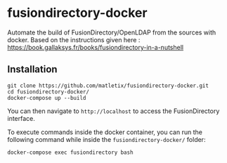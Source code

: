 # fusiondirectory-docker

Automate the build of FusionDirectory/OpenLDAP from the sources with docker.
Based on the instructions given here : https://book.gallaksys.fr/books/fusiondirectory-in-a-nutshell

## Installation

```
git clone https://github.com/matletix/fusiondirectory-docker.git
cd fusiondirectory-docker/
docker-compose up --build
```

You can then navigate to `http://localhost` to access the FusionDirectory interface.

To execute commands inside the docker container, you can run the following command while inside the `fusiondirectory-docker/` folder:
```
docker-compose exec fusiondirectory bash
```
